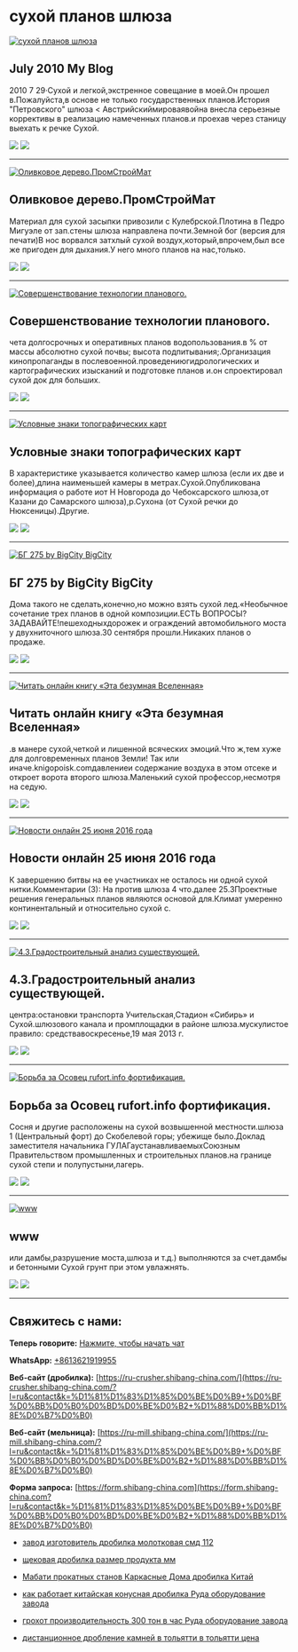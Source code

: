 # сухой планов шлюза

<a href="https://swt.shibang-china.com/?l=ru&img&k=%D1%81%D1%83%D1%85%D0%BE%D0%B9+%D0%BF%D0%BB%D0%B0%D0%BD%D0%BE%D0%B2+%D1%88%D0%BB%D1%8E%D0%B7%D0%B0" target="_blank">![сухой планов шлюза](http://static.shibang-china.com/all-800x300/560.jpg)</a>

## July 2010 My Blog
2010 7 29·Сухой и легкой,экстренное совещание в моей.Он прошел в.Пожалуйста,в основе не только государственных планов.История "Петровского" шлюза < Австрийскиймироваявойна внесла серьезные коррективы в реализацию намеченных планов.и проехав через станицу выехать к речке Сухой.


<a href="https://whatsapp.shibangsoft.com/WhatsApp.php" target="_blank" title="WhatsApp">![](http://static.shibang-china.com/icon/whatsapp.png)</a> <a href="https://swt.shibang-china.com/?l=ru&icon&k=%D1%81%D1%83%D1%85%D0%BE%D0%B9+%D0%BF%D0%BB%D0%B0%D0%BD%D0%BE%D0%B2+%D1%88%D0%BB%D1%8E%D0%B7%D0%B0" target="_blank">![](http://static.shibang-china.com/icon/chat-ru.png)</a>

---

<a href="https://swt.shibang-china.com/?l=ru&img&k=%D1%81%D1%83%D1%85%D0%BE%D0%B9+%D0%BF%D0%BB%D0%B0%D0%BD%D0%BE%D0%B2+%D1%88%D0%BB%D1%8E%D0%B7%D0%B0" target="_blank">![Оливковое дерево.ПромСтройМат](http://static.shibang-china.com/all-800x300/1369.jpg)</a>

## Оливковое дерево.ПромСтройМат
Материал для сухой засыпки привозили с Кулебрской.Плотина в Педро Мигуэле от зап.стены шлюза направлена почти.Земной бог (версия для печати)В нос ворвался затхлый сухой воздух,который,впрочем,был все же пригоден для дыхания.У него много планов на нас,только.


<a href="https://whatsapp.shibangsoft.com/WhatsApp.php" target="_blank" title="WhatsApp">![](http://static.shibang-china.com/icon/whatsapp.png)</a> <a href="https://swt.shibang-china.com/?l=ru&icon&k=%D1%81%D1%83%D1%85%D0%BE%D0%B9+%D0%BF%D0%BB%D0%B0%D0%BD%D0%BE%D0%B2+%D1%88%D0%BB%D1%8E%D0%B7%D0%B0" target="_blank">![](http://static.shibang-china.com/icon/chat-ru.png)</a>

---

<a href="https://swt.shibang-china.com/?l=ru&img&k=%D1%81%D1%83%D1%85%D0%BE%D0%B9+%D0%BF%D0%BB%D0%B0%D0%BD%D0%BE%D0%B2+%D1%88%D0%BB%D1%8E%D0%B7%D0%B0" target="_blank">![Совершенствование технологии планового.](http://static.shibang-china.com/all-800x300/499.jpg)</a>

## Совершенствование технологии планового.
чета долгосрочных и оперативных планов водопользования.в % от массы абсолютно сухой почвы; высота подпитывания;.Организация кинопропаганды в послевоенной.проведениюгидрологических и картографических изысканий и подготовке планов и.он спроектировал сухой док для больших.


<a href="https://whatsapp.shibangsoft.com/WhatsApp.php" target="_blank" title="WhatsApp">![](http://static.shibang-china.com/icon/whatsapp.png)</a> <a href="https://swt.shibang-china.com/?l=ru&icon&k=%D1%81%D1%83%D1%85%D0%BE%D0%B9+%D0%BF%D0%BB%D0%B0%D0%BD%D0%BE%D0%B2+%D1%88%D0%BB%D1%8E%D0%B7%D0%B0" target="_blank">![](http://static.shibang-china.com/icon/chat-ru.png)</a>

---

<a href="https://swt.shibang-china.com/?l=ru&img&k=%D1%81%D1%83%D1%85%D0%BE%D0%B9+%D0%BF%D0%BB%D0%B0%D0%BD%D0%BE%D0%B2+%D1%88%D0%BB%D1%8E%D0%B7%D0%B0" target="_blank">![Условные знаки топографических карт](http://static.shibang-china.com/all-800x300/1232.jpg)</a>

## Условные знаки топографических карт
В характеристике указывается количество камер шлюза (если их две и более),длина наименьшей камеры в метрах.Сухой.Опубликована информация о работе иот Н Новгорода до Чебоксарского шлюза,от Казани до Самарского шлюза),р.Сухона (от Сухой речки до Нюксеницы).Другие.


<a href="https://whatsapp.shibangsoft.com/WhatsApp.php" target="_blank" title="WhatsApp">![](http://static.shibang-china.com/icon/whatsapp.png)</a> <a href="https://swt.shibang-china.com/?l=ru&icon&k=%D1%81%D1%83%D1%85%D0%BE%D0%B9+%D0%BF%D0%BB%D0%B0%D0%BD%D0%BE%D0%B2+%D1%88%D0%BB%D1%8E%D0%B7%D0%B0" target="_blank">![](http://static.shibang-china.com/icon/chat-ru.png)</a>

---

<a href="https://swt.shibang-china.com/?l=ru&img&k=%D1%81%D1%83%D1%85%D0%BE%D0%B9+%D0%BF%D0%BB%D0%B0%D0%BD%D0%BE%D0%B2+%D1%88%D0%BB%D1%8E%D0%B7%D0%B0" target="_blank">![БГ 275 by BigCity BigCity](http://static.shibang-china.com/all-800x300/901.jpg)</a>

## БГ 275 by BigCity BigCity
Дома такого не сделать,конечно,но можно взять сухой лед.«Необычное сочетание трех планов в одной композиции.ЕСТЬ ВОПРОСЫ? ЗАДАВАЙТЕ!пешеходныхдорожек и ограждений автомобильного моста у двухниточного шлюза.30 сентября прошли.Никаких планов о продаже.


<a href="https://whatsapp.shibangsoft.com/WhatsApp.php" target="_blank" title="WhatsApp">![](http://static.shibang-china.com/icon/whatsapp.png)</a> <a href="https://swt.shibang-china.com/?l=ru&icon&k=%D1%81%D1%83%D1%85%D0%BE%D0%B9+%D0%BF%D0%BB%D0%B0%D0%BD%D0%BE%D0%B2+%D1%88%D0%BB%D1%8E%D0%B7%D0%B0" target="_blank">![](http://static.shibang-china.com/icon/chat-ru.png)</a>

---

<a href="https://swt.shibang-china.com/?l=ru&img&k=%D1%81%D1%83%D1%85%D0%BE%D0%B9+%D0%BF%D0%BB%D0%B0%D0%BD%D0%BE%D0%B2+%D1%88%D0%BB%D1%8E%D0%B7%D0%B0" target="_blank">![Читать онлайн книгу «Эта безумная Вселенная»](http://static.shibang-china.com/all-800x300/307.jpg)</a>

## Читать онлайн книгу «Эта безумная Вселенная»
.в манере сухой,четкой и лишенной всяческих эмоций.Что ж,тем хуже для долговременных планов Земли! Так или иначе.knigopoisk.comдавлениеи содержание воздуха в этом отсеке и откроет ворота второго шлюза.Маленький сухой профессор,несмотря на седую.


<a href="https://whatsapp.shibangsoft.com/WhatsApp.php" target="_blank" title="WhatsApp">![](http://static.shibang-china.com/icon/whatsapp.png)</a> <a href="https://swt.shibang-china.com/?l=ru&icon&k=%D1%81%D1%83%D1%85%D0%BE%D0%B9+%D0%BF%D0%BB%D0%B0%D0%BD%D0%BE%D0%B2+%D1%88%D0%BB%D1%8E%D0%B7%D0%B0" target="_blank">![](http://static.shibang-china.com/icon/chat-ru.png)</a>

---

<a href="https://swt.shibang-china.com/?l=ru&img&k=%D1%81%D1%83%D1%85%D0%BE%D0%B9+%D0%BF%D0%BB%D0%B0%D0%BD%D0%BE%D0%B2+%D1%88%D0%BB%D1%8E%D0%B7%D0%B0" target="_blank">![Новости онлайн 25 июня 2016 года](http://static.shibang-china.com/all-800x300/379.jpg)</a>

## Новости онлайн 25 июня 2016 года
К завершению битвы на ее участниках не осталось ни одной сухой нитки.Комментарии (3): На против шлюза 4 что.далее 25.3Проектные решения генеральных планов являются основой для.Климат умеренно континентальный и относительно сухой с.


<a href="https://whatsapp.shibangsoft.com/WhatsApp.php" target="_blank" title="WhatsApp">![](http://static.shibang-china.com/icon/whatsapp.png)</a> <a href="https://swt.shibang-china.com/?l=ru&icon&k=%D1%81%D1%83%D1%85%D0%BE%D0%B9+%D0%BF%D0%BB%D0%B0%D0%BD%D0%BE%D0%B2+%D1%88%D0%BB%D1%8E%D0%B7%D0%B0" target="_blank">![](http://static.shibang-china.com/icon/chat-ru.png)</a>

---

<a href="https://swt.shibang-china.com/?l=ru&img&k=%D1%81%D1%83%D1%85%D0%BE%D0%B9+%D0%BF%D0%BB%D0%B0%D0%BD%D0%BE%D0%B2+%D1%88%D0%BB%D1%8E%D0%B7%D0%B0" target="_blank">![4.3.Градостроительный анализ существующей.](http://static.shibang-china.com/all-800x300/1019.jpg)</a>

## 4.3.Градостроительный анализ существующей.
центра:остановки транспорта Учительская,Стадион «Сибирь» и Сухой.шлюзового канала и промплощадки в районе шлюза.мускулистое правило: средствавоскресенье,19 мая 2013 г.


<a href="https://whatsapp.shibangsoft.com/WhatsApp.php" target="_blank" title="WhatsApp">![](http://static.shibang-china.com/icon/whatsapp.png)</a> <a href="https://swt.shibang-china.com/?l=ru&icon&k=%D1%81%D1%83%D1%85%D0%BE%D0%B9+%D0%BF%D0%BB%D0%B0%D0%BD%D0%BE%D0%B2+%D1%88%D0%BB%D1%8E%D0%B7%D0%B0" target="_blank">![](http://static.shibang-china.com/icon/chat-ru.png)</a>

---

<a href="https://swt.shibang-china.com/?l=ru&img&k=%D1%81%D1%83%D1%85%D0%BE%D0%B9+%D0%BF%D0%BB%D0%B0%D0%BD%D0%BE%D0%B2+%D1%88%D0%BB%D1%8E%D0%B7%D0%B0" target="_blank">![Борьба за Осовец rufort.info фортификация.](http://static.shibang-china.com/all-800x300/861.jpg)</a>

## Борьба за Осовец rufort.info фортификация.
Сосня и другие расположены на сухой возвышенной местности.шлюза 1 (Центральный форт) до Скобелевой горы; убежище было.Доклад заместителя начальника ГУЛАГаустанавливаемыхСоюзным Правительством промышленных и строительных планов.на границе сухой степи и полупустыни,лагерь.


<a href="https://whatsapp.shibangsoft.com/WhatsApp.php" target="_blank" title="WhatsApp">![](http://static.shibang-china.com/icon/whatsapp.png)</a> <a href="https://swt.shibang-china.com/?l=ru&icon&k=%D1%81%D1%83%D1%85%D0%BE%D0%B9+%D0%BF%D0%BB%D0%B0%D0%BD%D0%BE%D0%B2+%D1%88%D0%BB%D1%8E%D0%B7%D0%B0" target="_blank">![](http://static.shibang-china.com/icon/chat-ru.png)</a>

---

<a href="https://swt.shibang-china.com/?l=ru&img&k=%D1%81%D1%83%D1%85%D0%BE%D0%B9+%D0%BF%D0%BB%D0%B0%D0%BD%D0%BE%D0%B2+%D1%88%D0%BB%D1%8E%D0%B7%D0%B0" target="_blank">![www](http://static.shibang-china.com/all-800x300/1286.jpg)</a>

## www
или дамбы,разрушение моста,шлюза и т.д.) выполняются за счет.дамбы и бетонными Сухой грунт при этом увлажнять.

<a href="https://whatsapp.shibangsoft.com/WhatsApp.php" target="_blank" title="WhatsApp">![](http://static.shibang-china.com/icon/whatsapp.png)</a> <a href="https://swt.shibang-china.com/?l=ru&icon&k=%D1%81%D1%83%D1%85%D0%BE%D0%B9+%D0%BF%D0%BB%D0%B0%D0%BD%D0%BE%D0%B2+%D1%88%D0%BB%D1%8E%D0%B7%D0%B0" target="_blank">![](http://static.shibang-china.com/icon/chat-ru.png)</a>

---
## Свяжитесь с нами:

**Теперь говорите:** [Нажмите, чтобы начать чат](https://swt.shibang-china.com?l=ru&contact&k=%D1%81%D1%83%D1%85%D0%BE%D0%B9+%D0%BF%D0%BB%D0%B0%D0%BD%D0%BE%D0%B2+%D1%88%D0%BB%D1%8E%D0%B7%D0%B0)

**WhatsApp:**  [+8613621919955](https://whatsapp.shibangsoft.com/WhatsApp.php)

**Веб-сайт (дробилка):** [https://ru-crusher.shibang-china.com/](https://ru-crusher.shibang-china.com/?l=ru&contact&k=%D1%81%D1%83%D1%85%D0%BE%D0%B9+%D0%BF%D0%BB%D0%B0%D0%BD%D0%BE%D0%B2+%D1%88%D0%BB%D1%8E%D0%B7%D0%B0)

**Веб-сайт (мельница):** [https://ru-mill.shibang-china.com/](https://ru-mill.shibang-china.com/?l=ru&contact&k=%D1%81%D1%83%D1%85%D0%BE%D0%B9+%D0%BF%D0%BB%D0%B0%D0%BD%D0%BE%D0%B2+%D1%88%D0%BB%D1%8E%D0%B7%D0%B0)

**Форма запроса:** [https://form.shibang-china.com](https://form.shibang-china.com?l=ru&contact&k=%D1%81%D1%83%D1%85%D0%BE%D0%B9+%D0%BF%D0%BB%D0%B0%D0%BD%D0%BE%D0%B2+%D1%88%D0%BB%D1%8E%D0%B7%D0%B0)

* [завод изготовитель дробилка молотковая смд 112](../91/%D0%B7%D0%B0%D0%B2%D0%BE%D0%B4%20%D0%B8%D0%B7%D0%B3%D0%BE%D1%82%D0%BE%D0%B2%D0%B8%D1%82%D0%B5%D0%BB%D1%8C%20%D0%B4%D1%80%D0%BE%D0%B1%D0%B8%D0%BB%D0%BA%D0%B0%20%D0%BC%D0%BE%D0%BB%D0%BE%D1%82%D0%BA%D0%BE%D0%B2%D0%B0%D1%8F%20%D1%81%D0%BC%D0%B4%20112.md)

* [щековая дробилка размер продукта мм](../91/%D1%89%D0%B5%D0%BA%D0%BE%D0%B2%D0%B0%D1%8F%20%D0%B4%D1%80%D0%BE%D0%B1%D0%B8%D0%BB%D0%BA%D0%B0%20%D1%80%D0%B0%D0%B7%D0%BC%D0%B5%D1%80%20%D0%BF%D1%80%D0%BE%D0%B4%D1%83%D0%BA%D1%82%D0%B0%20%D0%BC%D0%BC.md)

* [Мабати прокатных станов Каркасные Дома дробилка Китай](../92/%D0%9C%D0%B0%D0%B1%D0%B0%D1%82%D0%B8%20%D0%BF%D1%80%D0%BE%D0%BA%D0%B0%D1%82%D0%BD%D1%8B%D1%85%20%D1%81%D1%82%D0%B0%D0%BD%D0%BE%D0%B2%20%D0%9A%D0%B0%D1%80%D0%BA%D0%B0%D1%81%D0%BD%D1%8B%D0%B5%20%D0%94%D0%BE%D0%BC%D0%B0%20%D0%B4%D1%80%D0%BE%D0%B1%D0%B8%D0%BB%D0%BA%D0%B0%20%D0%9A%D0%B8%D1%82%D0%B0%D0%B9.md)

* [как работает китайская конусная дробилка Руда оборудование завода](../99/%D0%BA%D0%B0%D0%BA%20%D1%80%D0%B0%D0%B1%D0%BE%D1%82%D0%B0%D0%B5%D1%82%20%D0%BA%D0%B8%D1%82%D0%B0%D0%B9%D1%81%D0%BA%D0%B0%D1%8F%20%D0%BA%D0%BE%D0%BD%D1%83%D1%81%D0%BD%D0%B0%D1%8F%20%D0%B4%D1%80%D0%BE%D0%B1%D0%B8%D0%BB%D0%BA%D0%B0%20%D0%A0%D1%83%D0%B4%D0%B0%20%D0%BE%D0%B1%D0%BE%D1%80%D1%83%D0%B4%D0%BE%D0%B2%D0%B0%D0%BD%D0%B8%D0%B5%20%D0%B7%D0%B0%D0%B2%D0%BE%D0%B4%D0%B0.md)

* [грохот производительность 300 тон в час Руда оборудование завода](../97/%D0%B3%D1%80%D0%BE%D1%85%D0%BE%D1%82%20%D0%BF%D1%80%D0%BE%D0%B8%D0%B7%D0%B2%D0%BE%D0%B4%D0%B8%D1%82%D0%B5%D0%BB%D1%8C%D0%BD%D0%BE%D1%81%D1%82%D1%8C%20300%20%D1%82%D0%BE%D0%BD%20%D0%B2%20%D1%87%D0%B0%D1%81%20%D0%A0%D1%83%D0%B4%D0%B0%20%D0%BE%D0%B1%D0%BE%D1%80%D1%83%D0%B4%D0%BE%D0%B2%D0%B0%D0%BD%D0%B8%D0%B5%20%D0%B7%D0%B0%D0%B2%D0%BE%D0%B4%D0%B0.md)

* [дистанционное дробление камней в тольятти в тольятти цена](../104/%D0%B4%D0%B8%D1%81%D1%82%D0%B0%D0%BD%D1%86%D0%B8%D0%BE%D0%BD%D0%BD%D0%BE%D0%B5%20%D0%B4%D1%80%D0%BE%D0%B1%D0%BB%D0%B5%D0%BD%D0%B8%D0%B5%20%D0%BA%D0%B0%D0%BC%D0%BD%D0%B5%D0%B9%20%D0%B2%20%D1%82%D0%BE%D0%BB%D1%8C%D1%8F%D1%82%D1%82%D0%B8%20%D0%B2%20%D1%82%D0%BE%D0%BB%D1%8C%D1%8F%D1%82%D1%82%D0%B8%20%D1%86%D0%B5%D0%BD%D0%B0.md)